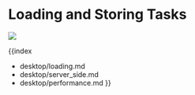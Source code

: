 Loading and Storing Tasks
==============================
<img src="desktop/gantt_basic.png"/>

{{index
- desktop/loading.md
- desktop/server_side.md
- desktop/performance.md
}}